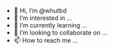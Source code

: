 - 👋 Hi, I’m @whutbd
- 👀 I’m interested in ...
- 🌱 I’m currently learning ...
- 💞️ I’m looking to collaborate on ...
- 📫 How to reach me ...

<!---
whutbd/whutbd is a ✨ special ✨ repository because its `README.md` (this file) appears on your GitHub profile.
You can click the Preview link to take a look at your changes.
--->

